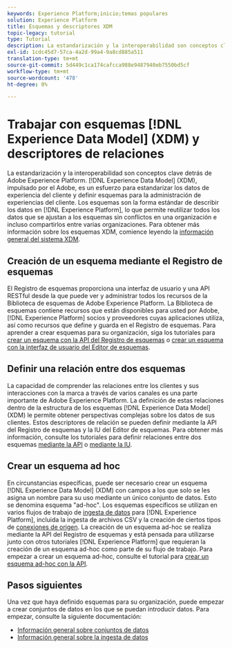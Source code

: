 ```yaml
---
keywords: Experience Platform;inicio;temas populares
solution: Experience Platform
title: Esquemas y descriptores XDM
topic-legacy: tutorial
type: Tutorial
description: La estandarización y la interoperabilidad son conceptos clave detrás de Adobe Experience Platform. Experience Data Model (XDM), impulsado por el Adobe, es un esfuerzo por estandarizar los datos de experiencia del cliente y definir esquemas para la administración de experiencias del cliente. Los esquemas son la forma estándar de describir los datos en Experience Platform, lo que permite que todos los datos que se ajustan a los esquemas se puedan reutilizar sin conflictos en una organización e incluso compartir entre varias organizaciones.
exl-id: 1cdc45d7-57ca-4a2d-99a4-9a8cd885a511
translation-type: tm+mt
source-git-commit: 5d449c1ca174cafcca988e9487940eb7550bd5cf
workflow-type: tm+mt
source-wordcount: '478'
ht-degree: 0%

---
```


# Trabajar con esquemas [!DNL Experience Data Model] (XDM) y descriptores de relaciones

La estandarización y la interoperabilidad son conceptos clave detrás de Adobe Experience Platform. [!DNL Experience Data Model] (XDM), impulsado por el Adobe, es un esfuerzo para estandarizar los datos de experiencia del cliente y definir esquemas para la administración de experiencias del cliente. Los esquemas son la forma estándar de describir los datos en [!DNL Experience Platform], lo que permite reutilizar todos los datos que se ajustan a los esquemas sin conflictos en una organización e incluso compartirlos entre varias organizaciones. Para obtener más información sobre los esquemas XDM, comience leyendo la [información general del sistema XDM](../xdm/home.md).

## Creación de un esquema mediante el Registro de esquemas

El Registro de esquemas proporciona una interfaz de usuario y una API RESTful desde la que puede ver y administrar todos los recursos de la Biblioteca de esquemas de Adobe Experience Platform. La Biblioteca de esquemas contiene recursos que están disponibles para usted por Adobe, [!DNL Experience Platform] socios y proveedores cuyas aplicaciones utiliza, así como recursos que define y guarda en el Registro de esquemas. Para aprender a crear esquemas para su organización, siga los tutoriales para [crear un esquema con la API del Registro de esquemas](../xdm/tutorials/create-schema-api.md) o [crear un esquema con la interfaz de usuario del Editor de esquemas](../xdm/tutorials/create-schema-ui.md).

## Definir una relación entre dos esquemas

La capacidad de comprender las relaciones entre los clientes y sus interacciones con la marca a través de varios canales es una parte importante de Adobe Experience Platform. La definición de estas relaciones dentro de la estructura de los esquemas [!DNL Experience Data Model] (XDM) le permite obtener perspectivas complejas sobre los datos de sus clientes. Estos descriptores de relación se pueden definir mediante la API del Registro de esquemas y la IU del Editor de esquemas. Para obtener más información, consulte los tutoriales para definir relaciones entre dos esquemas [mediante la API](../xdm/tutorials/relationship-api.md) o [mediante la IU](../xdm/tutorials/relationship-ui.md).

## Crear un esquema ad hoc

En circunstancias específicas, puede ser necesario crear un esquema [!DNL Experience Data Model] (XDM) con campos a los que solo se les asigna un nombre para su uso mediante un único conjunto de datos. Esto se denomina esquema &quot;ad-hoc&quot;. Los esquemas específicos se utilizan en varios flujos de trabajo de [ingesta de datos](../ingestion/home.md) para [!DNL Experience Platform], incluida la ingesta de archivos CSV y la creación de ciertos tipos de [conexiones de origen](../sources/home.md). La creación de un esquema ad-hoc se realiza mediante la API del Registro de esquemas y está pensada para utilizarse junto con otros tutoriales [!DNL Experience Platform] que requieran la creación de un esquema ad-hoc como parte de su flujo de trabajo. Para empezar a crear un esquema ad-hoc, consulte el tutorial para [crear un esquema ad-hoc con la API](../xdm/tutorials/ad-hoc.md).

## Pasos siguientes

Una vez que haya definido esquemas para su organización, puede empezar a crear conjuntos de datos en los que se puedan introducir datos. Para empezar, consulte la siguiente documentación:

* [Información general sobre conjuntos de datos](../catalog/datasets/overview.md)
* [Información general sobre la ingesta de datos](../ingestion/home.md)
